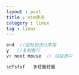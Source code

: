 ```yaml
---
layout : post
title : vim使用
category : linux
tag : linux
---
```


```javascript
end  //鼠标到该行末尾
y   //复制整行
v+ next mouse  // 块级选中

sdfsfsf   多舒服舒服
```







